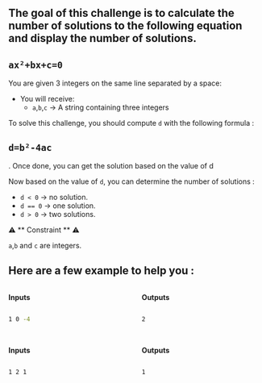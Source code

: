 ## The goal of this challenge is to calculate the number of solutions to the following equation and display the number of solutions.

## `ax²+bx+c=0`

You are given 3 integers on the same line separated by a space:

- You will receive:
  - `a`,`b`,`c` -> A string containing three integers

  
To solve this challenge, you should compute `d` with the following formula :

## `d=b²-4ac`

.
Once done, you can get the solution based on the value of d

Now based on the value of `d`, you can determine the number of solutions :

- `d < 0` -> no solution.
- `d == 0` -> one solution.
- `d > 0` -> two solutions.
 
⚠️ ** Constraint ** ⚠️

`a`,`b` and `c` are integers.
 
## Here are a few example to help you :

<div
    style="
        display: flex;
        flex-direction: row;
        width: 100%;"
>
<div
    style="
        display: flex;
        flex-direction: column;
        width: 50%;"
>
<p
    style="
        width: 100%;
        font-weight: bold;"
> Inputs</p>

```bash
1 0 -4
```

</div>
</br>
<div
    style="
        display: flex;
        flex-direction: column;
        padding-left: 5%;
        width: 50%;"
>
<p
    style="
        width: 100%;
        font-weight: bold;"
> Outputs</p>

```bash
2
```

</div>
</div>
</br>
<div
    style="
        display: flex;
        flex-direction: row;
        width: 100%;"
>
<div
    style="
        display: flex;
        flex-direction: column;
        width: 50%;"
>
<p
    style="
        width: 100%;
        font-weight: bold;"
> Inputs</p>

```bash
1 2 1
```

</div>
</br>
<div
    style="
        display: flex;
        flex-direction: column;
        padding-left: 5%;
        width: 50%;"
>
<p
    style="
        width: 100%;
        font-weight: bold;"
> Outputs</p>

```bash
1
```

</div>
</div>
